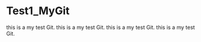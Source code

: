 Test1_MyGit
===========

this is a my test Git.
this is a my test Git.
this is a my test Git.
this is a my test Git.